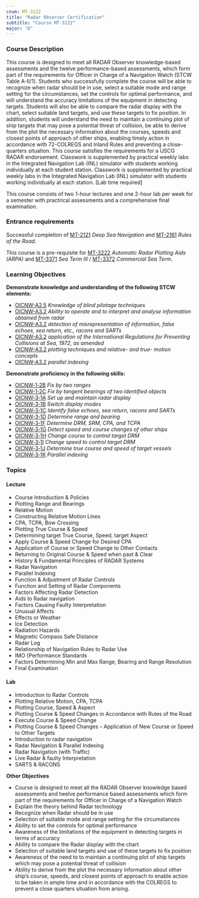 ```yaml
---
cnum: MT-3122
title: "Radar Observer Certification"
subtitle: "Course MT-3122"
major: "D"
---
```

### Course Description

This course is designed to meet all RADAR Observer knowledge-based assessments and the twelve performance-based assessments, which form part of the requirements for Officer in Charge of a Navigation Watch (STCW Table A-II/1). Students who successfully complete the course will be able to recognize when radar should be in use, select a suitable mode and range setting for the circumstances, set the controls for optimal performance, and will understand the accuracy limitations of the equipment in detecting targets. Students will also be able to compare the radar display with the chart, select suitable land targets, and use these targets to fix position. In addition, students will understand the need to maintain a continuing plot of ship targets that may pose a potential threat of collision, be able to derive from the plot the necessary information about the courses, speeds and closest points of approach of other ships, enabling timely action in accordance with 72-COLREGS and Inland Rules and preventing a close-quarters situation. This course satisfies the requirements for a USCG RADAR endorsement.  Classwork is supplemented by practical weekly labs in the Integrated Navigation Lab (INL) simulator with students working individually at each student station.  Classwork is supplemented by practical weekly labs in the Integrated Navigation Lab (INL) simulator with students working individually at each station. [Lab time required]


This course consists of two 1-hour lectures and one 2-hour lab per week for a semester with practrical assessments and a comprehensive final examination.

### Entrance requirements

Successful completion of  [MT-2121](mt-2121.html)  *Deep Sea Navigation* and [MT-2161](mt-2161.html) *Rules of the Road*.

This course is a pre-requisite for [MT-3222](mt-3222.html) *Automatic Radar Plotting Aids (ARPA)*  and  [MT-3371](mt-3371.html) *Sea Term III*  / [MT-3372](mt-3372.html) *Commercial Sea Term*.


### Learning Objectives

**Demonstrate knowledge and understanding of the following STCW elements:**

* [OICNW-A2.5]({{site.baseurl}}/tables/21.html#OICNW-A2.5) *Knowledge of blind pilotage techniques*
* [OICNW-A3.2]({{site.baseurl}}/tables/21.html#OICNW-A3.2) *Ability to operate and to interpret and analyse information obtained from radar*
* [OICNW-A3.2]({{site.baseurl}}/tables/21.html#OICNW-A3.2) *detection of misrepresentation of information, false echoes, sea return, etc., racons and SARTs*
* [OICNW-A3.2]({{site.baseurl}}/tables/21.html#OICNW-A3.2) *application of the International Regulations for Preventing Collisions at Sea, 1972, as amended*
* [OICNW-A3.2]({{site.baseurl}}/tables/21.html#OICNW-A3.2) *plotting techniques and relative- and true- motion concepts*
* [OICNW-A3.2]({{site.baseurl}}/tables/21.html#OICNW-A3.2) *parallel indexing*

**Demonstrate proficiency in the following skills:**

* [OICNW‑1‑2B]( {{site.baseurl}}/assessments/Deck/OICNW-1-2B) *Fix by two ranges*
* [OICNW‑1‑2C]( {{site.baseurl}}/assessments/Deck/OICNW-1-2C) *Fix by tangent bearings of two identified objects*
* [OICNW‑3‑1A]( {{site.baseurl}}/assessments/Deck/OICNW-3-1A) *Set up and maintain radar display*
* [OICNW‑3‑1B]( {{site.baseurl}}/assessments/Deck/OICNW-3-1B) *Switch display modes*
* [OICNW‑3‑1C]( {{site.baseurl}}/assessments/Deck/OICNW-3-1C) *Identify false echoes, sea return, racons and SARTs*
* [OICNW‑3‑1D]( {{site.baseurl}}/assessments/Deck/OICNW-3-1D) *Determine range and bearing*
* [OICNW‑3‑1F]( {{site.baseurl}}/assessments/Deck/OICNW-3-1F) *Determine DRM, SRM, CPA, and TCPA*
* [OICNW‑3‑1G]( {{site.baseurl}}/assessments/Deck/OICNW-3-1G) *Detect speed and course changes of other ships*
* [OICNW‑3‑1H]( {{site.baseurl}}/assessments/Deck/OICNW-3-1H) *Change course to control target DRM*
* [OICNW‑3‑1I]( {{site.baseurl}}/assessments/Deck/OICNW-3-1I) *Change speed to control target DRM*
* [OICNW‑3‑1J]( {{site.baseurl}}/assessments/Deck/OICNW-3-1J) *Determine true course and speed of target vessels*
* [OICNW‑3‑1K]( {{site.baseurl}}/assessments/Deck/OICNW-3-1K) *Parallel indexing*

### Topics


#### Lecture

* Course Introduction & Policies 
* Plotting Range and Bearings
* Relative Motion
* Constructing Relative Motion Lines
* CPA, TCPA, Bow Crossing
* Plotting True Course & Speed
* Determining target True Course, Speed, target Aspect
* Apply Course & Speed Change for Desired CPA
* Application of Course or Speed Change to Other Contacts
* Returning to Original Course & Speed when past & Clear
* History & Fundamental Principles of RADAR Systems
* Radar Navigation
* Parallel Indexing
* Function & Adjustment of Radar Controls
* Function and Setting of Radar Components
* Factors Affecting Radar Detection
* Aids to Radar navigation
* Factors Causing Faulty Interpretation
* Unusual Affects
* Effects or Weather
* Ice Detection
* Radiation Hazards
* Magnetic Compass Safe Distance
* Radar Log
* Relationship of Navigation Rules to Radar Use
* IMO {Performance Standards
* Factors Determining Min and Max Range, Bearing and Range Resolution
* Final Examination

#### Lab

* Introduction to Radar Controls
* Plotting Relative Motion, CPA, TCPA
* Plotting Course, Speed & Aspect
* Plotting Course & Speed Changes in Accordance with Rules of the Road
* Execute Course & Speed Change
* Plotting Course & Speed Changes – Application of New Course or Speed to Other Targets
* Introduction to radar navigation
* Radar Navigation & Parallel Indexing
* Radar Navigation (with Traffic)
* Live Radar & faulty Interpretation
* SARTS & RACONS

**Other Objectives**

* Course is designed to meet all the RADAR Observer knowledge based assessments and twelve performance based assessments which form part of the requirements for Officer in Charge of a Navigation Watch
* Explain the theory behind Radar technology
* Recognize when Radar should be in use
* Selection of suitable mode and range setting for the circumstances
* Ability to set the controls for optimal performance
* Awareness of the limitations of the equipment in detecting targets in terms of accuracy
* Ability to compare the Radar display with the chart
* Selection of suitable land targets and use of these targets to fix position
* Awareness of the need to to maintain a continuing plot of ship targets which may pose a potential threat of collision
* Ability to derive from the plot the necessary information about other ship’s course, speeds, and closest points of approach to enable action to be taken in ample time and in accordance with the COLREGS to prevent a close quarters situation from arising.





